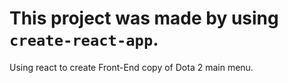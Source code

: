 # This project was made by using `create-react-app`.

Using react to create Front-End copy of Dota 2 main menu.

